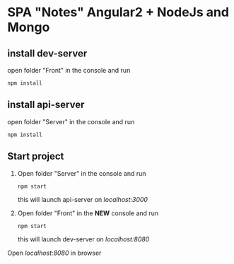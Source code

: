 # SPA "Notes" Angular2 + NodeJs and Mongo

## install dev-server
 
open  folder "Front" in the console and run

`npm install`

## install api-server
 
open  folder "Server" in the console and run

`npm install`

## Start project
 
 1. Open folder "Server" in the console and run

    `npm start`

    this will launch api-server on *localhost:3000*
    
 2. Open folder "Front" in the **NEW** console and run
 
    `npm start`
 
    this will launch dev-server on *localhost:8080*
 
Open *localhost:8080* in browser
